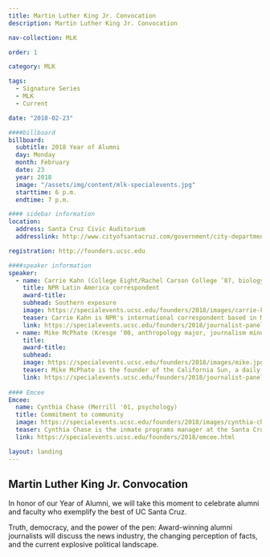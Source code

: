 ```yaml
---
title: Martin Luther King Jr. Convocation
description: Martin Luther King Jr. Convocation

nav-collection: MLK

order: 1

category: MLK

tags:
  - Signature Series
  - MLK
  - Current

date: "2018-02-23"

####billboard
billboard:
  subtitle: 2018 Year of Alumni
  day: Monday
  month: February
  date: 23
  year: 2018
  image: "/assets/img/content/mlk-specialevents.jpg"
  starttime: 6 p.m.
  endtime: 7 p.m.

#### sidebar information
location:
  address: Santa Cruz Civic Auditorium
  addresslink: http://www.cityofsantacruz.com/government/city-departments/parks-recreation/civic-auditorium

registration: http://founders.ucsc.edu

####speaker information  
speaker:
  - name: Carrie Kahn (College Eight/Rachel Carson College ’87, biology)
    title: NPR Latin America correspondent
    award-title: 
    subhead: Southern exposure
    image: https://specialevents.ucsc.edu/founders/2018/images/carrie-kahn.jpg
    teaser: Carrie Kahn is NPR's international correspondent based in Mexico City, Mexico. She covers Mexico, the Caribbean, and Central America. Kahn's reports can be heard on NPR's award-winning news programs including All Things Considered, Morning Edition, and Weekend Edition.
    link: https://specialevents.ucsc.edu/founders/2018/journalist-panel.html#carrie-kahn
  - name: Mike McPhate (Kresge ‘00, anthropology major, journalism minor)
    title:
    award-title:
    subhead:
    image: https://specialevents.ucsc.edu/founders/2018/images/mike.jpg
    teaser: Mike McPhate is the founder of the California Sun, a daily newsletter that curates general interest news about California. Last year, he left the New York Times, where he was writing the popular California Today newsletter, to start the Sun, which has since grown to an audience of more than 15,000 readers.
    link: https://specialevents.ucsc.edu/founders/2018/journalist-panel.html#mike
  
#### Emcee
Emcee:
  name: Cynthia Chase (Merrill '01, psychology)
  title: Commitment to community
  image: https://specialevents.ucsc.edu/founders/2018/images/cynthia-chase.jpg
  teaser: Cynthia Chase is the inmate programs manager at the Santa Cruz County Sheriff’s Office, former director of the nonprofit Gemma program for formerly incarcerated individuals, former mayor of Santa Cruz, a current Santa Cruz City Council member, and faculty at California State University Monterey Bay and UC Santa Cruz.
  link: https://specialevents.ucsc.edu/founders/2018/emcee.html

layout: landing
---
```


## Martin Luther King Jr. Convocation

In honor of our Year of Alumni, we will take this moment to celebrate alumni and faculty who exemplify the best of UC Santa Cruz.

Truth, democracy, and the power of the pen: Award-winning alumni journalists will discuss the news industry, the changing perception of facts, and the current explosive political landscape.


